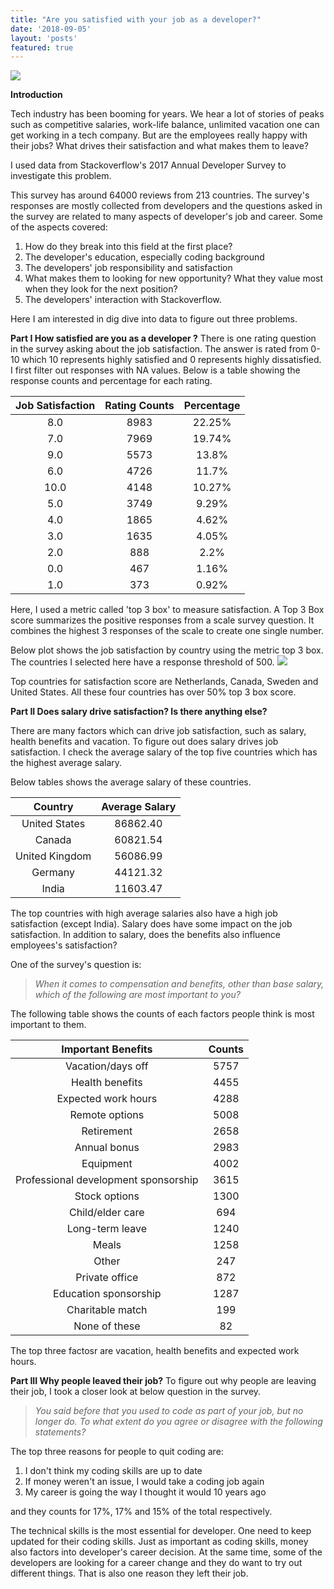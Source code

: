 ```yaml
---
title: "Are you satisfied with your job as a developer?"
date: '2018-09-05'
layout: 'posts'
featured: true
---
```

![](/stackoverflow.jpg)

**Introduction**

Tech industry has been booming for years. We hear a lot of stories of peaks such as competitive salaries, work-life balance, unlimited vacation one can get working in a tech company.  But are the employees really happy with their jobs? What drives their satisfaction and what makes them to leave? 

I used data from Stackoverflow's 2017 Annual Developer Survey to investigate this problem. 

This survey has around 64000 reviews from 213 countries. The survey's responses are mostly collected from developers and the questions asked in the survey are related to many aspects of developer's job and career. Some of the aspects covered:

1) How do they break into this field at the first place? 
2) The developer's education, especially coding background
3) The developers' job responsibility and satisfaction
4) What makes them to looking for new opportunity? What they value most when they look for the next position?
5) The developers' interaction with Stackoverflow.

Here I am interested in dig dive into data to figure out three problems.

**Part I How satisfied are you as a developer ?**
There is one rating question in the survey asking about the job satisfaction. The answer is rated from 0-10 which 10 represents highly satisfied and 0 represents highly dissatisfied. I first filter out responses with NA values. Below is a table showing the response counts and percentage for each rating.


|Job Satisfaction| Rating Counts| Percentage
| :-------------: |:-------------:| :-------------:|
|8.0	|8983| 22.25%
|7.0	|7969 |19.74%
|9.0	|5573| 13.8%
|6.0	|4726|11.7%
|10.0	|4148|10.27%
|5.0	|3749|9.29%
|4.0	|1865|	 4.62%
|3.0|	1635|	 4.05%
|2.0|	888	 |2.2%
|0.0|	467	 |1.16%
|1.0|	373	 |0.92%

Here, I used a metric called 'top 3 box' to measure satisfaction. A Top 3 Box score summarizes the positive responses from a scale survey question. It combines the highest 3 responses of the scale to create one single number. 

Below plot shows the job satisfaction by country using the metric top 3 box. The countries I selected here have a response threshold of 500.
![](/JSbyCty.png)

Top countries for satisfaction score are Netherlands, Canada,  Sweden and United States. All these four countries has over 50% top 3 box score. 

**Part II Does salary drive satisfaction? Is there anything else?**

There are many factors which can drive job satisfaction, such as salary, health benefits and vacation. To figure out does salary drives job satisfaction. I check the average salary of the top five countries which has the highest average salary. 

Below tables shows the average salary of these countries. 

|Country	|Average Salary	
| :-------------: |:-------------:| 
|United States	|86862.40
|Canada	|60821.54
|United Kingdom	|56086.99
|Germany	|44121.32
|India	|11603.47

The top countries with high average salaries also have a high job satisfaction (except India). Salary does have some impact on the job satisfaction. In addition to salary, does the benefits also influence employees's satisfaction?

One of the survey's question is:

>*When it comes to compensation and benefits, other than base salary, which of the following are most important to you?*

The following table shows the counts of each factors people think is most important to them.

|Important Benefits|	Counts
| :-------------: |:-------------:| 
|	Vacation/days off	|5757
|	Health benefits	|4455
|	Expected work hours |	4288
|	Remote options	 |5008
|	Retirement	|2658
|	Annual bonus	|2983
|	Equipment	|4002
|	Professional development sponsorship	|3615
|	Stock options	|1300
|	Child/elder care	 |694
|	Long-term leave	|1240
|	Meals	|1258
|	Other	|247
|	Private office	|872
|	Education sponsorship	|1287
|	Charitable match	|199
|	None of these	|82

The top three factosr are vacation, health benefits and expected work hours.


**Part III Why people leaved their job?**
To figure out why people are leaving their job, I took a closer look at below question in the survey. 


>*You said before that you used to code as part of your job, but no longer do. To what extent do you agree or disagree with the following statements?*


The top three reasons for people to quit coding are:

1) I don't think my coding skills are up to date 
2) If money weren't an issue, I would take a coding job again
3) My career is going the way I thought it would 10 years ago

and they counts for 17%, 17% and 15% of the total respectively. 

The technical skills is the most essential for developer. One need to keep updated for their coding skills. Just as important as coding skills, money also factors into developer's career decision. At the same time, some of the developers are looking for a career change and they do want to try out different things. That is also one reason they left their job.












 

